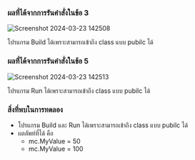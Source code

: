 ### ผลที่ได้จากการรันคำสั่งในข้อ 3

![Screenshot 2024-03-23 142508](https://github.com/KanyakornPuengmon/03376836-OOP-2566-Lab-07/assets/144195697/0c74f9a4-2027-405a-8ff3-b6b00da8d4dd)

โปรแกรม Build ได้เพราะสามารถเข้าถึง class แบบ pubilc ได้

### ผลที่ได้จากการรันคำสั่งในข้อ 5

![Screenshot 2024-03-23 142513](https://github.com/KanyakornPuengmon/03376836-OOP-2566-Lab-07/assets/144195697/b31a82ef-36e0-4245-8687-10e6e24a4584)

โปรแกรม Run ได้เพราะสามารถเข้าถึง class แบบ pubilc ได้

### สิ่งที่พบในการทดลอง
- โปรแกรม Build และ Run ได้เพราะสามารถเข้าถึง class แบบ pubilc ได้
- ผลลัพท์ที่ได้ คือ
  - mc.MyValue = 50
  - mc.MyValue = 100

